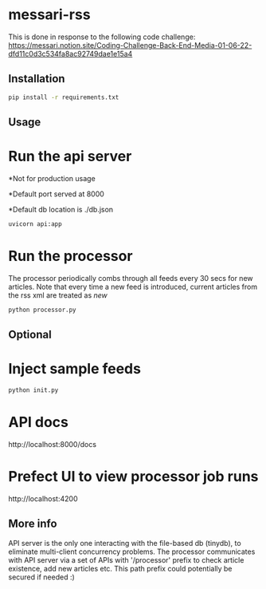 # messari-rss
This is done in response to the following code challenge:
https://messari.notion.site/Coding-Challenge-Back-End-Media-01-06-22-dfd11c0d3c534fa8ac92749dae1e15a4


## Installation

```bash
pip install -r requirements.txt
```

## Usage

# Run the api server
*Not for production usage

*Default port served at 8000

*Default db location is ./db.json

```bash
uvicorn api:app
```

# Run the processor
The processor periodically combs through all feeds every 30 secs for new articles. Note that every time a new feed is introduced, current articles from the rss xml are treated as *new*

```bash
python processor.py
```
## Optional

# Inject sample feeds
```bash
python init.py
```

# API docs
http://localhost:8000/docs

# Prefect UI to view processor job runs
http://localhost:4200

## More info
API server is the only one interacting with the file-based db (tinydb), to eliminate multi-client concurrency problems.
The processor communicates with API server via a set of APIs with '/processor' prefix to check article existence, add new articles etc.  This path prefix could potentially be secured if needed :)


